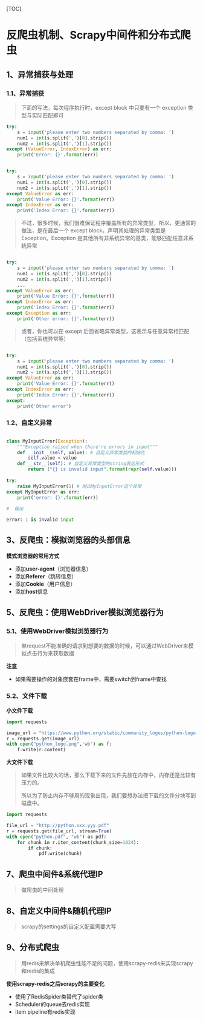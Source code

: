 [TOC]

# 反爬虫机制、Scrapy中间件和分布式爬虫



## 1、异常捕获与处理

### 1.1、异常捕获

> 下面的写法，每次程序执行时，except block 中只要有一个 exception 类型与实际匹配即可

```python
try:
    s = input('please enter two numbers separated by comma: ')
    num1 = int(s.split(',')[0].strip())
    num2 = int(s.split(',')[1].strip())
except (ValueError, IndexError) as err:
    print('Error: {}'.format(err))
```

```python

try:
    s = input('please enter two numbers separated by comma: ')
    num1 = int(s.split(',')[0].strip())
    num2 = int(s.split(',')[1].strip())
except ValueError as err:
    print('Value Error: {}'.format(err))
except IndexError as err:
    print('Index Error: {}'.format(err))
```

> 不过，很多时候，我们很难保证程序覆盖所有的异常类型，所以，更通常的做法，是在最后一个 except block，声明其处理的异常类型是 Exception。Exception 是其他所有非系统异常的基类，能够匹配任意非系统异常

```python

try:
    s = input('please enter two numbers separated by comma: ')
    num1 = int(s.split(',')[0].strip())
    num2 = int(s.split(',')[1].strip())
    ...
except ValueError as err:
    print('Value Error: {}'.format(err))
except IndexError as err:
    print('Index Error: {}'.format(err))
except Exception as err:
    print('Other error: {}'.format(err))
```

> 或者，你也可以在 except 后面省略异常类型，这表示与任意异常相匹配（包括系统异常等）

```python

try:
    s = input('please enter two numbers separated by comma: ')
    num1 = int(s.split(',')[0].strip())
    num2 = int(s.split(',')[1].strip())
except ValueError as err:
    print('Value Error: {}'.format(err))
except IndexError as err:
    print('Index Error: {}'.format(err))
except:
    print('Other error')
```

### 1.2、自定义异常

```python

class MyInputError(Exception):
    """Exception raised when there're errors in input"""
    def __init__(self, value): # 自定义异常类型的初始化
        self.value = value
    def __str__(self): # 自定义异常类型的string表达形式
        return ("{} is invalid input".format(repr(self.value)))
    
try:
    raise MyInputError(1) # 抛出MyInputError这个异常
except MyInputError as err:
    print('error: {}'.format(err))
    
#  输出

error: 1 is invalid input
```

## 3、反爬虫：模拟浏览器的头部信息

**模式浏览器的常用方式**

- 添加**user-agent**（浏览器信息）
- 添加**Referer**（跳转信息）
- 添加**Cookie**（用户信息）
- 添加**host**信息

## 5、反爬虫：使用WebDriver模拟浏览器行为

### 5.1、使用WebDriver模拟浏览器行为

> 单request不能准确的请求到想要的数据的时候，可以通过WebDriver来模拟点击行为来获取数据

**注意**

- 如果需要操作的对象嵌套在frame中，需要switch到frame中查找

### 5.2、文件下载

**小文件下载**

```python
import requests

image_url = "https://www.python.org/static/community_logos/python-logo-master-v3-TM.png"
r = requests.get(image_url)
with open("python_logo.png",'wb') as f:
    f.write(r.content)
```

**大文件下载**

> 如果文件比较大的话，那么下载下来的文件先放在内存中，内存还是比较有压力的。
>
> 所以为了防止内存不够用的现象出现，我们要想办法把下载的文件分块写到磁盘中。

```python
import requests

file_url = "http://python.xxx.yyy.pdf"
r = requests.get(file_url, stream=True)
with open("python.pdf", "wb") as pdf:
    for chunk in r.iter_content(chunk_size=1024):
        if chunk:
            pdf.write(chunk)
```

## 7、爬虫中间件&系统代理IP

> 做爬虫的中间处理

## 8、自定义中间件&随机代理IP

> scrapy的settings的自定义配置需要大写

## 9、分布式爬虫

> 用redis来解决单机爬虫性能不足的问题，使用scrapy-redis来实现scrapy和redis的集成

**使用scrapy-redis之后scrapy的主要变化**

- 使用了RedisSpider类替代了spider类
- Scheduler的queue去redis实现
- item pipeline有redis实现



